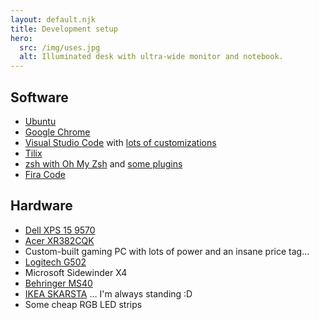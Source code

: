 ```yaml
---
layout: default.njk
title: Development setup
hero:
  src: /img/uses.jpg
  alt: Illuminated desk with ultra-wide monitor and notebook.
---
```


## Software

* [Ubuntu](https://ubuntu.com)
* [Google Chrome](https://www.google.com/chrome/)
* [Visual Studio Code](https://code.visualstudio.com) with [lots of customizations](https://gist.github.com/mvsde/f787ef1df8b48243f8236f69d0b30dfa)
* [Tilix](https://gnunn1.github.io/tilix-web/)
* [zsh with Oh My Zsh](https://ohmyz.sh) and [some plugins](https://github.com/mvsde/dotfiles/blob/master/.zshrc)
* [Fira Code](https://github.com/tonsky/FiraCode)

## Hardware

* [Dell XPS 15 9570](https://www.dell.com/en-us/shop/laptops-2-in-1-pcs/xps-15-laptop/spd/xps-15-7590-laptop)
* [Acer XR382CQK](https://www.acer.com/ac/en/US/content/model/UM.TX2AA.002)
* Custom-built gaming PC with lots of power and an insane price tag…
* [Logitech G502](https://www.logitechg.com/en-us/products/gaming-mice/g502-hero-gaming-mouse.html)
* Microsoft Sidewinder X4
* [Behringer MS40](https://www.behringer.com/Categories/Behringer/Loudspeaker-Systems/Multimedia/MS40/p/P0384)
* [IKEA SKARSTA](https://www.ikea.com/us/en/p/skarsta-desk-sit-stand-white-s29084966/) … I'm always standing :D
* Some cheap RGB LED strips
